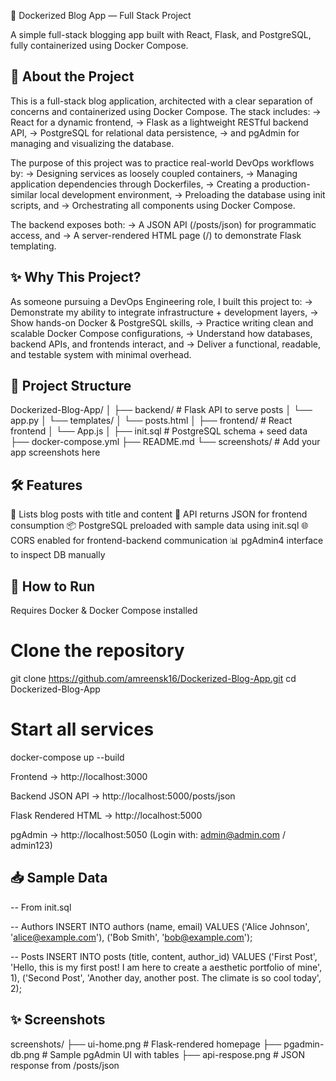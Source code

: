🚀 Dockerized Blog App — Full Stack Project

A simple full-stack blogging app built with React, Flask, and PostgreSQL, fully containerized using Docker Compose.


🧠 About the Project
-----------------------
This is a full-stack blog application, architected with a clear separation of concerns and containerized using Docker Compose. The stack includes:
-> React for a dynamic frontend,
-> Flask as a lightweight RESTful backend API,
-> PostgreSQL for relational data persistence,
-> and pgAdmin for managing and visualizing the database.

The purpose of this project was to practice real-world DevOps workflows by:
-> Designing services as loosely coupled containers,
-> Managing application dependencies through Dockerfiles,
-> Creating a production-similar local development environment,
-> Preloading the database using init scripts, and
-> Orchestrating all components using Docker Compose.

The backend exposes both:
-> A JSON API (/posts/json) for programmatic access, and
-> A server-rendered HTML page (/) to demonstrate Flask templating.


✨ Why This Project?
-----------------------
As someone pursuing a DevOps Engineering role, I built this project to:
-> Demonstrate my ability to integrate infrastructure + development layers,
-> Show hands-on Docker & PostgreSQL skills,
-> Practice writing clean and scalable Docker Compose configurations,
-> Understand how databases, backend APIs, and frontends interact, and
-> Deliver a functional, readable, and testable system with minimal overhead.


📂 Project Structure
-----------------------

Dockerized-Blog-App/
│
├── backend/         # Flask API to serve posts
│   └── app.py
│   └── templates/
│       └── posts.html
│
├── frontend/        # React frontend 
│   └── App.js
│
├── init.sql         # PostgreSQL schema + seed data
├── docker-compose.yml
├── README.md
└── screenshots/     # Add your app screenshots here


🛠️ Features
---------------
📄 Lists blog posts with title and content
🔗 API returns JSON for frontend consumption
📦 PostgreSQL preloaded with sample data using init.sql
🌐 CORS enabled for frontend-backend communication
📊 pgAdmin4 interface to inspect DB manually


🚀 How to Run
----------------
Requires Docker & Docker Compose installed

# Clone the repository
git clone https://github.com/amreensk16/Dockerized-Blog-App.git
cd Dockerized-Blog-App

# Start all services
docker-compose up --build

Frontend → http://localhost:3000

Backend JSON API → http://localhost:5000/posts/json

Flask Rendered HTML → http://localhost:5000

pgAdmin → http://localhost:5050 (Login with: admin@admin.com / admin123)


📥 Sample Data
-----------------
-- From init.sql

-- Authors
INSERT INTO authors (name, email) VALUES
('Alice Johnson', 'alice@example.com'),
('Bob Smith', 'bob@example.com');

-- Posts
INSERT INTO posts (title, content, author_id) VALUES
('First Post', 'Hello, this is my first post! I am here to create a aesthetic portfolio of mine', 1),
('Second Post', 'Another day, another post. The climate is so cool today', 2);


✨ Screenshots
------------------
screenshots/
├── ui-home.png        # Flask-rendered homepage
├── pgadmin-db.png      # Sample pgAdmin UI with tables
├── api-respose.png        # JSON response from /posts/json


